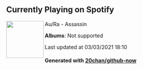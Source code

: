 ## Currently Playing on Spotify

[<img align="left" width="100" src="https://i.scdn.co/image/ab67616d0000b2732b75834d11e56200516a1ad2">](https://open.spotify.com/album/0jAvYi1sHVhMTCVtKqNVkK)

Au/Ra - Assassin

**Albums**: Not supported

Last updated at 03/03/2021 18:10

#### Generated with [20chan/github-now](https://github.com/20chan/github-now)


<!--
**20chan/20chan** is a ✨ _special_ ✨ repository because its `README.md` (this file) appears on your GitHub profile.

Here are some ideas to get you started:

- 🔭 I’m currently working on ...
- 🌱 I’m currently learning ...
- 👯 I’m looking to collaborate on ...
- 🤔 I’m looking for help with ...
- 💬 Ask me about ...
- 📫 How to reach me: ...
- 😄 Pronouns: ...
- ⚡ Fun fact: ...
-->
